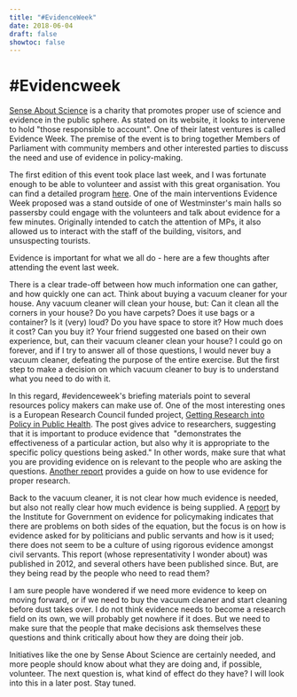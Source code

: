 ```yaml
---
title: "#EvidenceWeek"
date: 2018-06-04
draft: false
showtoc: false
---
```



#Evidencweek
================================================

[Sense About Science](http://senseaboutscience.org/) is a charity that promotes proper use of science and evidence in the public sphere. As stated on its website, it looks to intervene to hold "those responsible to account". One of their latest ventures is called Evidence Week. The premise of the event is to bring together Members of Parliament with community members and other interested parties to discuss the need and use of evidence in policy-making.

The first edition of this event took place last week, and I was fortunate enough to be able to volunteer and assist with this great organisation. You can find a detailed program [here](http://senseaboutscience.org/activities/evidence-week-programme/). One of the main interventions Evidence Week proposed was a stand outside of one of Westminster's main halls so passersby could engage with the volunteers and talk about evidence for a few minutes. Originally intended to catch the attention of MPs, it also allowed us to interact with the staff of the building, visitors, and unsuspecting tourists.

Evidence is important for what we all do - here are a few thoughts after attending the event last week.

There is a clear trade-off between how much information one can gather, and how quickly one can act. Think about buying a vacuum cleaner for your house. Any vacuum cleaner will clean your house, but: Can it clean all the corners in your house? Do you have carpets? Does it use bags or a container? Is it (very) loud? Do you have space to store it? How much does it cost? Can you buy it? Your friend suggested one based on their own experience, but, can their vacuum cleaner clean your house? I could go on forever, and if I try to answer all of those questions, I would never buy a vacuum cleaner, defeating the purpose of the entire exercise. But the first step to make a decision on which vacuum cleaner to buy is to understand what you need to do with it.

In this regard, #evidenceweek's briefing materials point to several resources policy makers can make use of. One of the most interesting ones is a European Research Council funded project, [Getting Research into Policy in Public Health](http://bit.ly/GoodEvidence). The post gives advice to researchers, suggesting that it is important to produce evidence that  "demonstrates the effectiveness of a particular action, but also why it is appropriate to the specific policy questions being asked." In other words, make sure that what you are providing evidence on is relevant to the people who are asking the questions. [Another report](https://www.alliance4usefulevidence.org/publication/using-research-evidence-a-practice-guide-january-2016/) provides a guide on how to use evidence for proper research.

Back to the vacuum cleaner, it is not clear how much evidence is needed, but also not really clear how much evidence is being supplied. A [report](https://www.instituteforgovernment.org.uk/sites/default/files/publications/evidence%20and%20evaluation%20in%20template_final_0.pdf) by the Institute for Government on evidence for policymaking indicates that there are problems on both sides of the equation, but the focus is on how is evidence asked for by politicians and public servants and how is it used; there does not seem to be a culture of using rigorous evidence amongst civil servants. This report (whose representativity I wonder about) was published in 2012, and several others have been published since. But, are they being read by the people who need to read them?

I am sure people have wondered if we need more evidence to keep on moving forward, or if we need to buy the vacuum cleaner and start cleaning before dust takes over. I do not think evidence needs to become a research field on its own, we will probably get nowhere if it does. But we need to make sure that the people that make decisions ask themselves these questions and think critically about how they are doing their job.

Initiatives like the one by Sense About Science are certainly needed, and more people should know about what they are doing and, if possible, volunteer. The next question is, what kind of effect do they have? I will look into this in a later post. Stay tuned.